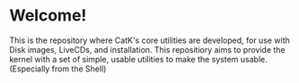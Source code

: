 # Welcome!
This is the repository where CatK's core utilities are developed, for use with Disk images, LiveCDs, and installation. This repositiory aims to provide the kernel with a set of simple, usable utilities to make the system usable. (Especially from the Shell)
